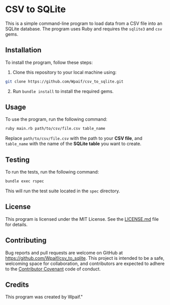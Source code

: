 # CSV to SQLite

This is a simple command-line program to load data from a CSV file into an SQLite database. The program uses Ruby and requires the `sqlite3` and `csv` gems.

## Installation

To install the program, follow these steps:

1. Clone this repository to your local machine using:
```bash
git clone https://github.com/Wpaif/csv_to_sqlite.git
```
2. Run `bundle install` to install the required gems.

## Usage

To use the program, run the following command:

```bash
ruby main.rb path/to/csv/file.csv table_name
```

Replace `path/to/csv/file.csv` with the path to your **CSV file**, and `table_name` with the name of the **SQLite table** you want to create.

## Testing

To run the tests, run the following command:

```bash
bundle exec rspec
```

This will run the test suite located in the `spec` directory.

## License

This program is licensed under the MIT License. See the [LICENSE.md](LICENSE.md) file for details.

## Contributing

Bug reports and pull requests are welcome on GitHub at https://github.com/Wpaif/csv_to_sqlite. This project is intended to be a safe, welcoming space for collaboration, and contributors are expected to adhere to the [Contributor Covenant](https://www.contributor-covenant.org/) code of conduct.

## Credits

This program was created by Wpaif."
